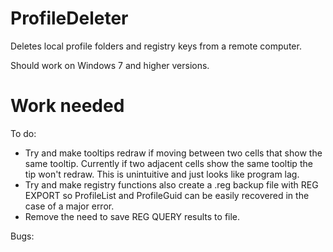 # ProfileDeleter

Deletes local profile folders and registry keys from a remote computer.

Should work on Windows 7 and higher versions.

# Work needed

To do:

* Try and make tooltips redraw if moving between two cells that show the same tooltip. Currently if two adjacent cells show the same tooltip the tip won't redraw. This is unintuitive and just looks like program lag.
* Try and make registry functions also create a .reg backup file with REG EXPORT so ProfileList and ProfileGuid can be easily recovered in the case of a major error.
* Remove the need to save REG QUERY results to file.

Bugs:

